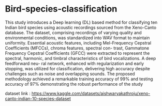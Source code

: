 # Bird-species-classification
This study introduces a Deep learning (DL) based
method for classifying ten Indian bird species using acoustic
recordings sourced from the Xeno-Canto database. The dataset,
comprising recordings of varying quality and environmental
conditions, was standardized into WAV format to maintain
uniformity. Essential acoustic features, including Mel-Frequency
Cepstral Coefficients (MFCCs), chroma features, spectral con-
trast, Gammatone Frequency Cepstral Coefficients (GFCC) were
extracted to represent the spectral, harmonic, and timbral
characteristics of bird vocalizations. A deep feedforward neu-
ral network, enhanced with regularization and early stopping,
was utilized for classification, delivering high accuracy despite
challenges such as noise and overlapping sounds. The proposed
methodology achieved a remarkable training accuracy of 99%
and testing accuracy of 97% demonstrating the robust performance of the study

dataset link : https://www.kaggle.com/datasets/aishwaryakathroju/xeno-canto-indian-10-species-dataset
